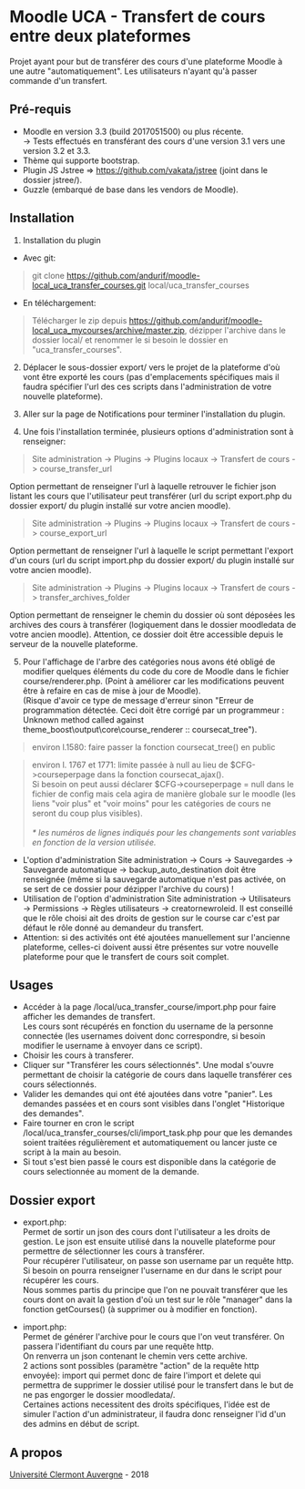 Moodle UCA - Transfert de cours entre deux plateformes
==================================
Projet ayant pour but de transférer des cours d'une plateforme Moodle à une autre "automatiquement". Les utilisateurs n'ayant qu'à passer commande d'un transfert.

Pré-requis
------------
- Moodle en version 3.3 (build 2017051500) ou plus récente.<br/>
-> Tests effectués en transférant des cours d'une version 3.1 vers une version 3.2 et 3.3.
- Thème qui supporte bootstrap.
- Plugin JS Jstree => https://github.com/vakata/jstree (joint dans le dossier jstree/).
- Guzzle (embarqué de base dans les vendors de Moodle).

Installation
------------
1. Installation du plugin

- Avec git:
> git clone https://github.com/andurif/moodle-local_uca_transfer_courses.git local/uca_transfer_courses

- En téléchargement:
> Télécharger le zip depuis <a href="https://github.com/andurif/moodle-local_uca_mycourses/archive/master.zip">https://github.com/andurif/moodle-local_uca_mycourses/archive/master.zip</a>, dézipper l'archive dans le dossier local/ et renommer le si besoin le dossier en "uca_transfer_courses".
  
2. Déplacer le sous-dossier export/ vers le projet de la plateforme d'où vont être exporté les cours (pas d'emplacements spécifiques mais il faudra spécifier l'url des ces scripts dans l'administration de votre nouvelle plateforme).<br/>

3. Aller sur la page de Notifications pour terminer l'installation du plugin.

4. Une fois l'installation terminée, plusieurs options d'administration sont à renseigner:

> Site administration -> Plugins -> Plugins locaux -> Transfert de cours -> course_transfer_url

Option permettant de renseigner l'url à laquelle retrouver le fichier json listant les cours que l'utilisateur peut transférer (url du script export.php du dossier export/ du plugin installé sur votre ancien moodle).

> Site administration -> Plugins -> Plugins locaux -> Transfert de cours -> course_export_url

Option permettant de renseigner l'url à laquelle le script permettant l'export d'un cours (url du script import.php du dossier export/ du plugin installé sur votre ancien moodle).

 > Site administration -> Plugins -> Plugins locaux -> Transfert de cours -> transfer_archives_folder
 
Option permettant de renseigner le chemin du dossier où sont déposées les archives des cours à transférer (logiquement dans le dossier moodledata de votre ancien moodle). Attention, ce dossier doit être accessible depuis le serveur de la nouvelle plateforme.

5. Pour l'affichage de l'arbre des catégories nous avons été obligé de modifier quelques éléments du code du core de Moodle dans le fichier course/renderer.php. (Point à améliorer car les modifications peuvent être à refaire en cas de mise à jour de Moodle).<br/>
(Risque d'avoir ce type de message d'erreur sinon "Erreur de programmation détectée. Ceci doit être corrigé par un programmeur : Unknown method called against theme_boost\output\core\course_renderer :: coursecat_tree").
  > environ l.1580: faire passer la fonction coursecat_tree() en public
  
  > environ l. 1767 et 1771: limite passée à null au lieu de $CFG->courseperpage dans la fonction coursecat_ajax().<br/>
    Si besoin on peut aussi déclarer $CFG->courseperpage = null dans le fichier de config mais cela agira de manière globale sur le moodle (les liens "voir plus" et "voir moins" pour les catégories de cours ne seront du coup plus visibles).<br/><br/>
    <i>* les numéros de lignes indiqués pour les changements sont variables en fonction de la version utilisée.</i>
    
- L'option d'administration Site administration -> Cours -> Sauvegardes -> Sauvegarde automatique -> backup_auto_destination doit être renseignée (même si la sauvegarde automatique n'est pas activée, on se sert de ce dossier pour dézipper l'archive du cours) !
- Utilisation de l'option d'administration Site administration -> Utilisateurs -> Permissions -> Règles utilisateurs -> creatornewroleid. Il est conseillé que le rôle choisi ait des droits de gestion sur le course car c'est par défaut le rôle donné au demandeur du transfert.
- Attention: si des activités ont été ajoutées manuellement sur l'ancienne plateforme, celles-ci doivent aussi être présentes sur votre nouvelle plateforme pour que le transfert de cours soit complet.

Usages
-----
- Accéder à la page /local/uca_transfer_course/import.php pour faire afficher les demandes de transfert.<br/>
Les cours sont récupérés en fonction du username de la personne connectée (les usernames doivent donc correspondre, si besoin modifier le username à envoyer dans ce script).
- Choisir les cours à transferer.
- Cliquer sur "Transférer les cours sélectionnés". Une modal s'ouvre permettant de choisir la catégorie de cours dans laquelle transférer ces cours sélectionnés.
- Valider les demandes qui ont été ajoutées dans votre "panier". Les demandes passées et en cours sont visibles dans l'onglet "Historique des demandes".
- Faire tourner en cron le script /local/uca_transfer_courses/cli/import_task.php pour que les demandes soient traitées régulièrement et automatiquement ou lancer juste ce script à la main au besoin.
- Si tout s'est bien passé le cours est disponible dans la catégorie de cours selectionnée au moment de la demande.<br/> 

Dossier export
-----
- export.php: <br/>
Permet de sortir un json des cours dont l'utilisateur a les droits de gestion. Le json est ensuite utilisé dans la nouvelle plateforme pour permettre de sélectionner les cours à transférer.<br/>
Pour récupérer l'utilisateur, on passe son username par un requête http. Si besoin on pourra renseigner l'username en dur dans le script pour récupérer les cours.<br/>
Nous sommes partis du principe que l'on ne pouvait transférer que les cours dont on avait la gestion d'où un test sur le rôle "manager" dans la fonction getCourses() (à supprimer ou à modifier en fonction).

- import.php:<br/>
Permet de générer l'archive pour le cours que l'on veut transférer. On passera l'identifiant du cours par une requête http.<br/>
On renverra un json contenant le chemin vers cette archive.<br/>
2 actions sont possibles (paramètre "action" de la requête http envoyée): import qui permet donc de faire l'import et delete qui permettra de supprimer le dossier utilisé pour le transfert dans le but de ne pas engorger le dossier moodledata/.<br/> 
Certaines actions necessitent des droits spécifiques, l'idée est de simuler l'action d'un administrateur, il faudra donc renseigner l'id d'un des admins en début de script.

A propos
------
<a href="www.uca.fr">Université Clermont Auvergne</a> - 2018
